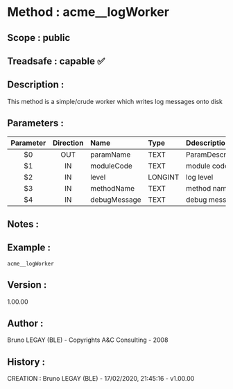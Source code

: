 ﻿# **Method :** acme__logWorker## **Scope :** public## **Treadsafe :** capable ✅ ## **Description :** This method is a simple/crude worker which writes log messages onto disk## **Parameters :** | Parameter | Direction | Name | Type | Ddescription | |:----:|:----:|:----|:----|:----| | $0 | OUT | paramName | TEXT | ParamDescription | | $1 | IN | moduleCode | TEXT | module code | | $2 | IN | level | LONGINT | log level | | $3 | IN | methodName | TEXT | method name | | $4 | IN | debugMessage | TEXT | debug message | ## **Notes :** ## **Example :** ```acme__logWorker```## **Version :** 1.00.00## **Author :** Bruno LEGAY (BLE) - Copyrights A&C Consulting - 2008## **History :**  CREATION : Bruno LEGAY (BLE) - 17/02/2020, 21:45:16 - v1.00.00